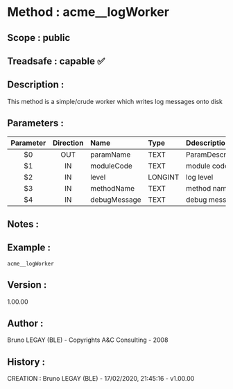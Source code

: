 ﻿# **Method :** acme__logWorker## **Scope :** public## **Treadsafe :** capable ✅ ## **Description :** This method is a simple/crude worker which writes log messages onto disk## **Parameters :** | Parameter | Direction | Name | Type | Ddescription | |:----:|:----:|:----|:----|:----| | $0 | OUT | paramName | TEXT | ParamDescription | | $1 | IN | moduleCode | TEXT | module code | | $2 | IN | level | LONGINT | log level | | $3 | IN | methodName | TEXT | method name | | $4 | IN | debugMessage | TEXT | debug message | ## **Notes :** ## **Example :** ```acme__logWorker```## **Version :** 1.00.00## **Author :** Bruno LEGAY (BLE) - Copyrights A&C Consulting - 2008## **History :**  CREATION : Bruno LEGAY (BLE) - 17/02/2020, 21:45:16 - v1.00.00